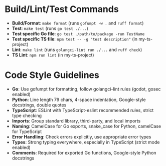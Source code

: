 # Build/Lint/Test Commands

- **Build/Format**: `make format` (runs `gofumpt -w .` and `ruff format`)
- **Test**: `make test` (runs `go test ./...`)
- **Test specific Go file**: `go test ./path/to/package -run TestName`
- **Test specific TS file**: `npm test -- -g "test description"` (in my-ts-project)
- **Lint**: `make lint` (runs `golangci-lint run ./...` and `ruff check`)
- **TS Lint**: `npm run lint` (in my-ts-project)

# Code Style Guidelines

- **Go**: Use gofumpt for formatting, follow golangci-lint rules (godot, gosec enabled)
- **Python**: Line length 79 chars, 4-space indentation, Google-style docstrings, double quotes
- **TypeScript**: ESLint with TypeScript-eslint recommended rules, strict type checking
- **Imports**: Group standard library, third-party, and local imports
- **Naming**: CamelCase for Go exports, snake_case for Python, camelCase for TypeScript
- **Error Handling**: Check errors explicitly, use appropriate error types
- **Types**: Strong typing everywhere, especially in TypeScript (strict mode enabled)
- **Comments**: Required for exported Go functions, Google-style Python docstrings